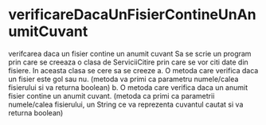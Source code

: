# verificareDacaUnFisierContineUnAnumitCuvant
verifcarea daca un fisier contine un anumit cuvant 
Sa se scrie un program prin care se creeaza o clasa de ServiciiCitire prin care se vor citi date din fisiere.
In aceasta clasa se cere sa se creeze
a. O metoda care verifica daca un fisier este gol sau nu. (metoda va primi ca parametru numele/calea fisierului si va returna boolean)
b. O metoda care verifica daca un anumit fisier contine un anumit cuvant. (metoda ca primi ca parametrii numele/calea fisierului, un String ce va reprezenta
cuvantul cautat si va returna boolean)
